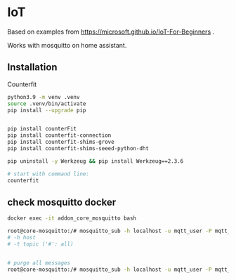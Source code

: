 # IoT

Based on examples from https://microsoft.github.io/IoT-For-Beginners .

Works with mosquitto on home assistant.

## Installation

Counterfit

```sh
python3.9 -m venv .venv
source .venv/bin/activate
pip install --upgrade pip


pip install counterFit
pip install counterfit-connection
pip install counterfit-shims-grove
pip install counterfit-shims-seeed-python-dht

pip uninstall -y Werkzeug && pip install Werkzeug==2.3.6

# start with command line:
counterfit
```

## check mosquitto docker

```sh
docker exec -it addon_core_mosquitto bash

root@core-mosquitto:/# mosquitto_sub -h localhost -u mqtt_user -P mqtt_password -t '#' -v
# -h host
# -t topic ('#': all)


# purge all messages
root@core-mosquitto:/# mosquitto_sub -h localhost -u mqtt_user -P mqtt_password --remove-retained -t '#' -W 1

```
